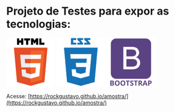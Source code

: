 # Projeto de Testes para expor as tecnologias:

![Modelo](img/html5.png)
![Modelo](img/css3.png)
![Modelo](img/bootstrap.png)

Acesse: [https://rockgustavo.github.io/amostra/](https://rockgustavo.github.io/amostra/)